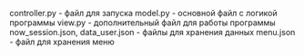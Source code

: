 controller.py - файл для запуска
model.py - основной файл с логикой программы
view.py - дополнительный файл для работы программы
now_session.json, data_user.json - файлы для хранения данных
menu.json - файл для хранения меню
